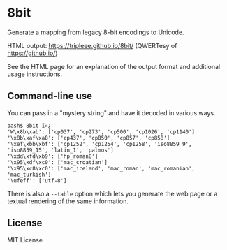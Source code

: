 8bit
====

Generate a mapping from legacy 8-bit encodings to Unicode.

HTML output: https://tripleee.github.io/8bit/
(QWERTesy of https://github.io/)

See the HTML page for an explanation of the output format
and additional usage instructions.


Command-line use
----------------

You can pass in a "mystery string" and have it decoded in various ways.

```
bash$ 8bit ï»¿
'W\x8b\xab': ['cp037', 'cp273', 'cp500', 'cp1026', 'cp1140']
'\x8b\xaf\xa8': ['cp437', 'cp850', 'cp857', 'cp858']
'\xef\xbb\xbf': ['cp1252', 'cp1254', 'cp1258', 'iso8859_9', 'iso8859_15', 'latin_1', 'palmos']
'\xdd\xfd\xb9': ['hp_roman8']
'\x95\xdf\xc0': ['mac_croatian']
'\x95\xc8\xc0': ['mac_iceland', 'mac_roman', 'mac_romanian', 'mac_turkish']
'\ufeff': ['utf-8']
```

There is also a `--table` option which lets you generate the web page
or a textual rendering of the same information.


License
-------

MIT License
